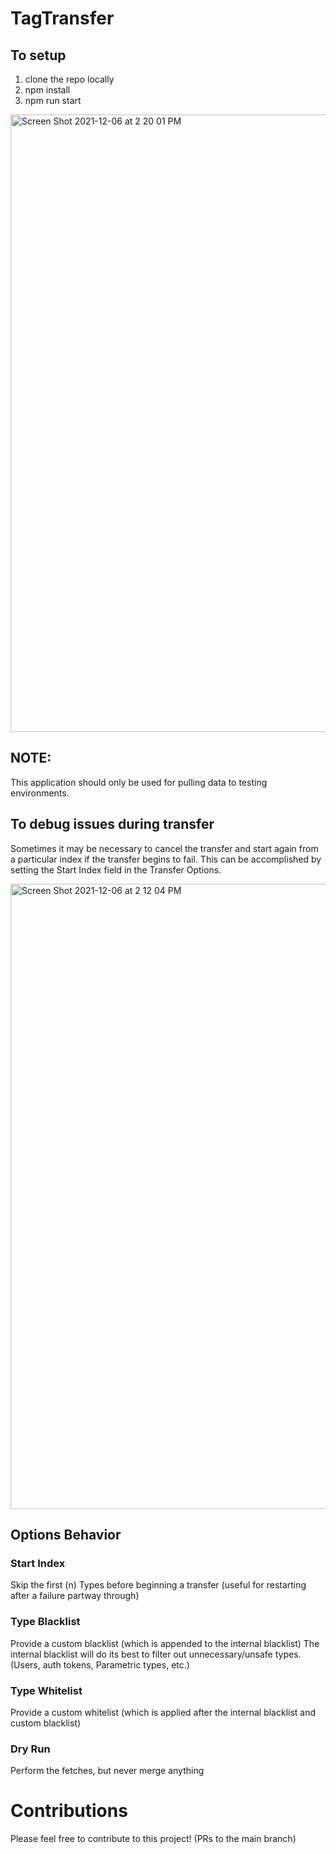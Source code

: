 # TagTransfer


## To setup
1. clone the repo locally
2. npm install
3. npm run start

<img width="988" alt="Screen Shot 2021-12-06 at 2 20 01 PM" src="https://user-images.githubusercontent.com/73851169/144932187-e4dd0384-e0a8-40e3-8871-b6e065bf97d2.png">

## NOTE:
This application should only be used for pulling data to testing environments.

## To debug issues during transfer
Sometimes it may be necessary to cancel the transfer and start again from a particular index if the transfer begins to fail.
This can be accomplished by setting the Start Index field in the Transfer Options.

<img width="1000" alt="Screen Shot 2021-12-06 at 2 12 04 PM" src="https://user-images.githubusercontent.com/73851169/144931195-9d3022ca-27d7-4449-8e07-fc820ed852d4.png">


## Options Behavior

### Start Index
Skip the first (n) Types before beginning a transfer (useful for restarting after a failure partway through)

### Type Blacklist
Provide a custom blacklist (which is appended to the internal blacklist)
The internal blacklist will do its best to filter out unnecessary/unsafe types. (Users, auth tokens, Parametric types, etc.)

### Type Whitelist 
Provide a custom whitelist (which is applied after the internal blacklist and custom blacklist)

### Dry Run
Perform the fetches, but never merge anything

# Contributions
Please feel free to contribute to this project! (PRs to the main branch)

